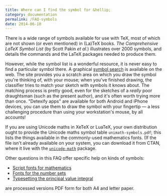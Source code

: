 ```yaml
---
title: Where can I find the symbol for &hellip;
category: documentation
permalink: /FAQ-symbols
date: 2014-06-10
---
```


There is a wide range of symbols available for use with TeX, most
of which are not shown (or even mentioned) in (La)TeX books.
_The Comprehensive LaTeX Symbol List_ (by Scott Pakin
_et al._) illustrates over 2000 symbols, and details the
commands and the LaTeX packages needed to produce them.

However, while the symbol list is a wonderful resource, it is never
easy to find a particular symbol there.  A graphical 
[symbol search](http://detexify.kirelabs.org/classify.html) is
available on the web.  The site provides you a scratch area on which
you draw the symbol you're thinking of, with your mouse; when you've
finished drawing, the classifier tries to match your sketch with
symbols it knows about.  The matching process is pretty good, even for
the sketches of a _really_ poor draughtsman (such as the present
author), and it's often worth trying more than once.  "Detexify apps"
are available for both Android and iPhone devices, you can use them to
draw the symbol with your fingertip&nbsp;&mdash; a less challenging procedure
than using your workstation's mouse, by all accounts!

If you are using Unicode maths in XeTeX or LuaTeX, your own
distribution ought to provide the Unicode maths symbol table
`unimath-symbols.pdf`; this lists the things available in the
commonly-used mathematics fonts.  (If the file isn't already available
on your system, you can download it from CTAN, where it live
with the [`unicode-math`](https://ctan.org/pkg/unicode-math) package.

Other questions in this FAQ offer specific help on kinds of
symbols:
  

-  [Script fonts for mathematics](FAQ-scriptfonts)
-  [Fonts for the number sets](FAQ-numbersets)
-  [Typesetting the principal value integral](FAQ-prinvalint)

  are processed versions PDF form for both A4 and letter paper.

